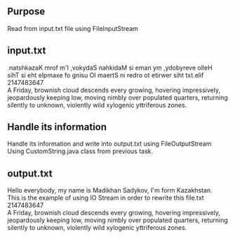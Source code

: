 
## Purpose
Read from input.txt file using FileInputStream

## input.txt
.natshkazaK mrof m'I ,vokydaS nahkidaM si eman ym ,ydobyreve  olleH \
sihT si eht elpmaxe fo gnisu OI maertS ni redro ot etirwer siht txt.elif \
2147483647\
A Friday, brownish cloud descends every growing, hovering impressively, jeopardously keeping low, moving nimbly over populated quarters, returning silently to unknown, violently wild xylogenic yttriferous zones.


## Handle its information 
Handle its information and write into output.txt using FileOutputStream \
Using CustomString.java class from previous task.

## output.txt
Hello  everybody, my name is Madikhan Sadykov, I'm form Kazakhstan. \
This is the example of using IO Stream in order to rewrite this file.txt \
2147483647 \
A Friday, brownish cloud descends every growing, hovering impressively, jeopardously keeping low, moving nimbly over populated quarters, returning silently to unknown, violently wild xylogenic yttriferous zones.
